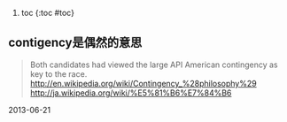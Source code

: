 1. toc
{:toc #toc}

## contigency是偶然的意思

> Both candidates had viewed the large API American contingency as key to the race.
<http://en.wikipedia.org/wiki/Contingency_%28philosophy%29>
<http://ja.wikipedia.org/wiki/%E5%81%B6%E7%84%B6>


2013-06-21
